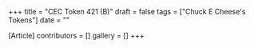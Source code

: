 +++
title = "CEC Token 421 (B)"
draft = false
tags = ["Chuck E Cheese's Tokens"]
date = ""

[Article]
contributors = []
gallery = []
+++